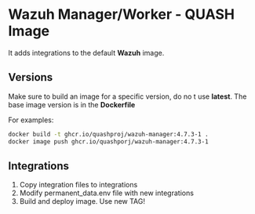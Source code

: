 # Wazuh Manager/Worker - QUASH Image

It adds integrations to the default **Wazuh** image.

## Versions

Make sure to build an image for a specific version, do no t use **latest**. The base image version is in the **Dockerfile**

For examples:

```bash
docker build -t ghcr.io/quashproj/wazuh-manager:4.7.3-1 .
docker image push ghcr.io/quashporj/wazuh-manager:4.7.3-1
```

## Integrations

1. Copy integration files to integrations
2. Modify permanent_data.env file with new integrations
3. Build and deploy image.  Use new TAG!

